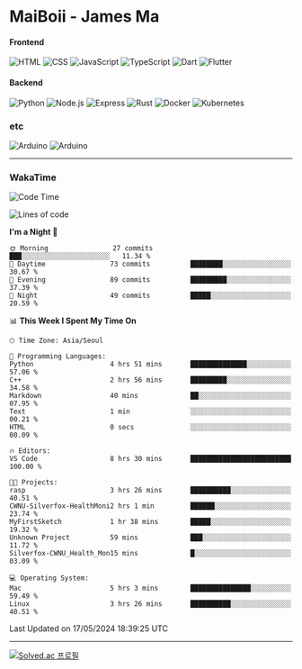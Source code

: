 # MaiBoii - James Ma

#### Frontend
![HTML](https://img.shields.io/badge/-HTML-E34F26?style=flat-square&logo=html5&logoColor=white)
![CSS](https://img.shields.io/badge/-CSS-1572B6?style=flat-square&logo=css3)
![JavaScript](https://img.shields.io/badge/-JavaScript-F7DF1E?style=flat-square&logo=javascript&logoColor=black)
![TypeScript](https://img.shields.io/badge/-TypeScript-02569B?style=flat-square&logo=typescript&logoColor=white)
![Dart](https://img.shields.io/badge/-Dart-0175C2?style=flat-square&logo=dart)
![Flutter](https://img.shields.io/badge/-Flutter-02569B?style=flat-square&logo=flutter)


#### Backend
![Python](https://img.shields.io/badge/-Python-3776AB?style=flat-square&logo=python&logoColor=white)
![Node.js](https://img.shields.io/badge/-Node.js-339933?style=flat-square&logo=node.js&logoColor=white)
![Express](https://img.shields.io/badge/-Express-339933?style=flat-square&logo=express&logoColor=white)
![Rust](https://img.shields.io/badge/-Rust-000000?style=flat-square&logo=rust&logoColor=white)
![Docker](https://img.shields.io/badge/-Docker-2496ED?style=flat-square&logo=docker&logoColor=white)
![Kubernetes](https://img.shields.io/badge/-Kubernetes-326CE5?style=flat-square&logo=kubernetes&logoColor=white)


### etc
![Arduino](https://img.shields.io/badge/-Arduino-00878F?style=flat-square&logo=arduino&logoColor=white)
![Arduino](https://img.shields.io/badge/-Bevy-232326?style=flat-square&logo=bevy&logoColor=white)

---
### WakaTime
<!--START_SECTION:waka-->
![Code Time](http://img.shields.io/badge/Code%20Time-828%20hrs%2026%20mins-blue)

![Lines of code](https://img.shields.io/badge/From%20Hello%20World%20I%27ve%20Written-1.2%20million%20lines%20of%20code-blue)

**I'm a Night 🦉** 

```text
🌞 Morning                27 commits          ███░░░░░░░░░░░░░░░░░░░░░░   11.34 % 
🌆 Daytime                73 commits          ████████░░░░░░░░░░░░░░░░░   30.67 % 
🌃 Evening                89 commits          █████████░░░░░░░░░░░░░░░░   37.39 % 
🌙 Night                  49 commits          █████░░░░░░░░░░░░░░░░░░░░   20.59 % 
```


📊 **This Week I Spent My Time On** 

```text
🕑︎ Time Zone: Asia/Seoul

💬 Programming Languages: 
Python                   4 hrs 51 mins       ██████████████░░░░░░░░░░░   57.06 % 
C++                      2 hrs 56 mins       █████████░░░░░░░░░░░░░░░░   34.58 % 
Markdown                 40 mins             ██░░░░░░░░░░░░░░░░░░░░░░░   07.95 % 
Text                     1 min               ░░░░░░░░░░░░░░░░░░░░░░░░░   00.21 % 
HTML                     0 secs              ░░░░░░░░░░░░░░░░░░░░░░░░░   00.09 % 

🔥 Editors: 
VS Code                  8 hrs 30 mins       █████████████████████████   100.00 % 

🐱‍💻 Projects: 
rasp                     3 hrs 26 mins       ██████████░░░░░░░░░░░░░░░   40.51 % 
CWNU-Silverfox-HealthMoni2 hrs 1 min         ██████░░░░░░░░░░░░░░░░░░░   23.74 % 
MyFirstSketch            1 hr 38 mins        █████░░░░░░░░░░░░░░░░░░░░   19.32 % 
Unknown Project          59 mins             ███░░░░░░░░░░░░░░░░░░░░░░   11.72 % 
Silverfox-CWNU_Health_Mon15 mins             █░░░░░░░░░░░░░░░░░░░░░░░░   03.09 % 

💻 Operating System: 
Mac                      5 hrs 3 mins        ███████████████░░░░░░░░░░   59.49 % 
Linux                    3 hrs 26 mins       ██████████░░░░░░░░░░░░░░░   40.51 % 
```


 Last Updated on 17/05/2024 18:39:25 UTC
<!--END_SECTION:waka-->
---
[![Solved.ac
프로필](http://mazassumnida.wtf/api/v2/generate_badge?boj=msu2020)](https://solved.ac/msu2020)
